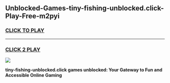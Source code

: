 
## Unblocked-Games-tiny-fishing-unblocked.click-Play-Free-m2pyi
<h3>
<a href="https://premium76.site?title=tiny-fishing-unblocked.click&ref=23A">CLICK TO PLAY</a></h3>
<hr>

<h3>
<a href="https://premium76.site?title=tiny-fishing-unblocked.click&ref=23A">CLICK 2 PLAY</a>
  
</h3>

<a href="https://premium76.site?title=tiny-fishing-unblocked.click&ref=23A"><img src="https://clearcache.store/games.png"></a>


**tiny-fishing-unblocked.click games unblocked: Your Gateway to Fun and Accessible Online Gaming**
